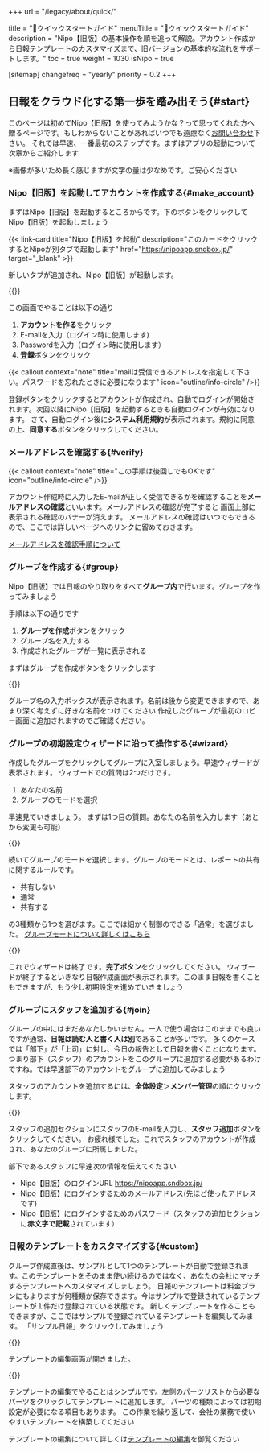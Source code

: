 +++
url = "/legacy/about/quick/"

title = "🔰クイックスタートガイド"
menuTitle = "🔰クイックスタートガイド"
description = "Nipo【旧版】の基本操作を順を追って解説。アカウント作成から日報テンプレートのカスタマイズまで、旧バージョンの基本的な流れをサポートします。"
toc = true
weight = 1030
isNipo = true

[sitemap]
  changefreq = "yearly"
  priority = 0.2
+++

## 日報をクラウド化する第一歩を踏み出そう{#start}

このページは初めてNipo【旧版】を使ってみようかな？って思ってくれた方へ贈るページです。もしわからないことがあればいつでも遠慮なく<a href="/others/inquery/">お問い合わせ</a>下さい。
それでは早速、一番最初のステップです。まずはアプリの起動について次章からご紹介します

※画像が多いため長く感じますが文字の量は少なめです。ご安心ください

### Nipo【旧版】を起動してアカウントを作成する{#make_account}

まずはNipo【旧版】を起動するところからです。下のボタンをクリックしてNipo【旧版】を起動しましょう

{{< link-card title="Nipo【旧版】を起動" description="このカードをクリックするとNipoが別タブで起動します" href="https://nipoapp.sndbox.jp/" target="_blank" >}}

新しいタブが追加され、Nipo【旧版】が起動します。

{{<iTablet filename="img/signup" msg="サインイン画面です" alice="ok">}}

この画面でやることは以下の通り

1. **アカウントを作る**をクリック
2. E-mailを入力（ログイン時に使用します)
3. Passwordを入力（ログイン時に使用します）
4. **登録**ボタンをクリック

{{< callout context="note" title="mailは受信できるアドレスを指定して下さい。パスワードを忘れたときに必要になります" icon="outline/info-circle" />}}

登録ボタンをクリックするとアカウントが作成され、自動でログインが開始されます。次回以降にNipo【旧版】を起動するときも自動ログインが有効になります。
さて、自動ログイン後に**システム利用規約**が表示されます。規約に同意の上、**同意する**ボタンをクリックしてください。

### メールアドレスを確認する{#verify}

{{< callout context="note" title="この手順は後回しでもOKです" icon="outline/info-circle" />}}

アカウント作成時に入力したE-mailが正しく受信できるかを確認することを**メールアドレスの確認**といいます。メールアドレスの確認が完了すると
画面上部に表示される確認のバナーが消えます。
メールアドレスの確認はいつでもできるので、ここでは詳しいページへのリンクに留めておきます。

[メールアドレスを確認手順について](/legacy/manual/email-verify/)

### グループを作成する{#group}

Nipo【旧版】では日報のやり取りをすべて**グループ内**で行います。グループを作ってみましょう

手順は以下の通りです

1. **グループを作成**ボタンをクリック
2. グループ名を入力する
3. 作成されたグループが一覧に表示される

まずはグループを作成ボタンをクリックします

{{<iTablet filename="img/makeGroup" msg="グループの作成からはじめましょう。グループ名を決めるだけですぐ作れます" alice="ok">}}

グループ名の入力ボックスが表示されます。名前は後から変更できますので、あまり深く考えずに好きな名前をつけてください
作成したグループが最初のロビー画面に追加されますのでご確認ください。

### グループの初期設定ウィザードに沿って操作する{#wizard}

作成したグループをクリックしてグループに入室しましょう。早速ウィザードが表示されます。
ウィザードでの質問は2つだけです。

1. あなたの名前
2. グループのモードを選択

早速見ていきましょう。
まずは1つ目の質問。あなたの名前を入力します（あとから変更も可能）

{{<iTablet filename="img/wizard1" msg="まずは名前を入力しよう" alice="ok">}}

続いてグループのモードを選択します。グループのモードとは、レポートの共有に関するルールです。

- 共有しない
- 通常
- 共有する

の3種類から1つを選びます。ここでは細かく制御のできる「通常」を選びました。
[グループモードについて詳しくはこちら](/legacy/manual/group#mode)

{{<iTablet filename="img/wizard2" msg="グループのモードを選ぶ" alice="ok">}}

これでウィザードは終了です。**完了ボタン**をクリックしてください。
ウィザードが終了するといきなり日報作成画面が表示されます。このまま日報を書くこともできますが、もう少し初期設定を進めていきましょう

### グループにスタッフを追加する{#join}

グループの中にはまだあなたしかいません。一人で使う場合はこのままでも良いですが通常、**日報は読む人と書く人は別**であることが多いです。
多くのケースでは「部下」が「上司」に対し、今日の報告として日報を書くことになります。
つまり部下（スタッフ）のアカウントをこのグループに追加する必要があるわけですね。では早速部下のアカウントをグループに追加してみましょう

スタッフのアカウントを追加するには、**全体設定**＞**メンバー管理**の順にクリックします。

{{<iTablet filename="img/makeStaff" msg="スタッフを追加します" alice="ok">}}

スタッフの追加セクションにスタッフのE-mailを入力し、**スタッフ追加**ボタンをクリックしてください。
お疲れ様でした。これでスタッフのアカウントが作成され、あなたのグループに所属しました。

部下であるスタッフに早速次の情報を伝えてください

- Nipo【旧版】のログインURL <https://nipoapp.sndbox.jp/>
- Nipo【旧版】にログインするためのメールアドレス(先ほど使ったアドレスです)
- Nipo【旧版】にログインするためのパスワード（スタッフの追加セクションに**赤文字で記載**されています）

### 日報のテンプレートをカスタマイズする{#custom}

グループ作成直後は、サンプルとして1つのテンプレートが自動で登録されます。このテンプレートをそのまま使い続けるのではなく、あなたの会社にマッチするテンプレートへカスタマイズしましょう。
日報のテンプレートは料金プランにもよりますが何種類か保存できます。今はサンプルで登録されているテンプレートが１件だけ登録されている状態です。
新しくテンプレートを作ることもできますが、ここではサンプルで登録されているテンプレートを編集してみます。
「サンプル日報」をクリックしてみましょう

{{<iTablet filename="img/templateEdit" msg="編集したいテンプレートを選択します" alice="ok">}}

テンプレートの編集画面が開きました。

{{<iTablet filename="img/templateEditor" msg="テンプレートの編集画面です" alice="ok">}}

テンプレートの編集でやることはシンプルです。左側のパーツリストから必要なパーツをクリックしてテンプレートに追加します。
パーツの種類によっては初期設定が必要になる項目もあります。
この作業を繰り返して、会社の業務で使いやすいテンプレートを構築してください

テンプレートの編集について詳しくは[テンプレートの編集](/legacy/manual/template/)を御覧ください
